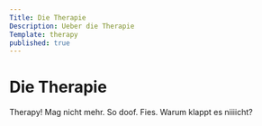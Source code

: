 ```yaml
---
Title: Die Therapie
Description: Ueber die Therapie
Template: therapy
published: true
---
```


# Die Therapie

Therapy! Mag nicht mehr. So doof. Fies. Warum klappt es niiiicht?
